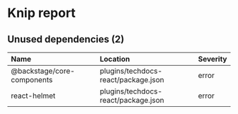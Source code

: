 # Knip report

## Unused dependencies (2)

| Name                       | Location     | Severity |
| :------------------------- | :----------- | :------- |
| @backstage/core-components | plugins/techdocs-react/package.json | error    |
| react-helmet               | plugins/techdocs-react/package.json | error    |

